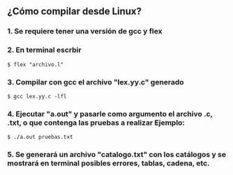 ## ¿Cómo compilar desde Linux?

### 1. Se requiere tener una versión de gcc y flex
### 2. En terminal escrbir
    
    $ flex "archivo.l"

### 3. Compilar con gcc el archivo "lex.yy.c" generado

    $ gcc lex.yy.c -lfl

### 4. Ejecutar "a.out" y pasarle como argumento el archivo .c, .txt, o que contenga las pruebas a realizar Ejemplo:

    $ ./a.out pruebas.txt

### 5. Se generará un archivo "catalogo.txt" con los catálogos y se mostrará en terminal posibles errores, tablas, cadena, etc.

